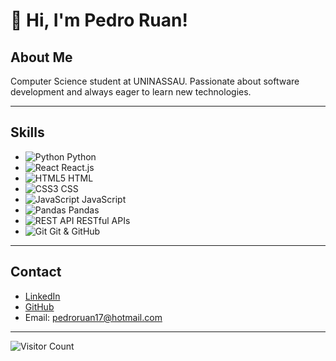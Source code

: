 # 👋 Hi, I'm Pedro Ruan!

## About Me
Computer Science student at UNINASSAU. Passionate about software development and always eager to learn new technologies.

---

## Skills

- ![Python](https://img.shields.io/badge/-Python-3776AB?style=for-the-badge&logo=python&logoColor=white) Python  
- ![React](https://img.shields.io/badge/-React-61DAFB?style=for-the-badge&logo=react&logoColor=black) React.js  
- ![HTML5](https://img.shields.io/badge/-HTML5-E34F26?style=for-the-badge&logo=html5&logoColor=white) HTML  
- ![CSS3](https://img.shields.io/badge/-CSS3-1572B6?style=for-the-badge&logo=css3&logoColor=white) CSS  
- ![JavaScript](https://img.shields.io/badge/-JavaScript-F7DF1E?style=for-the-badge&logo=javascript&logoColor=black) JavaScript  
- ![Pandas](https://img.shields.io/badge/-Pandas-150458?style=for-the-badge&logo=pandas&logoColor=white) Pandas  
- ![REST API](https://img.shields.io/badge/-REST_API-61DAFB?style=for-the-badge) RESTful APIs  
- ![Git](https://img.shields.io/badge/-Git-F05032?style=for-the-badge&logo=git&logoColor=white) Git & GitHub  

---

## Contact

- [LinkedIn](https://www.linkedin.com/in/pedro-ruan-0ab1b2351/)  
- [GitHub](https://github.com/Pedro1274)  
- Email: pedroruan17@hotmail.com  

---

![Visitor Count](https://profile-counter.glitch.me/Pedro1274/count.svg)
